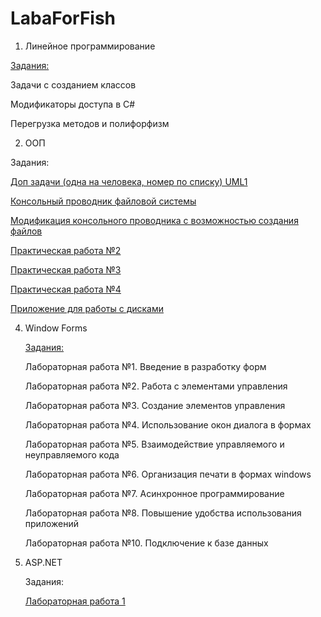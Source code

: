 # LabaForFish

1. Линейное программирование

[Задания:](https://github.com/BodyaSigma/LabaForFish/blob/main/%D0%9B%D0%B8%D0%BD%D0%B5%D0%B9%D0%BD%D0%BE%D0%B5%20%D0%BF%D1%80%D0%BE%D0%B3%D1%80%D0%B0%D0%BC%D0%BC%D0%B8%D1%80%D0%BE%D0%B2%D0%B0%D0%BD%D0%B8%D1%8F.zip/)

Задачи с созданием классов

Модификаторы доступа в C#

Перегрузка методов и полифорфизм

2. ООП

Задания:

[Доп задачи (одна на человека, номер по списку) UML1](https://github.com/BodyaSigma/LabaForFish/tree/b116e1e04af9b98b76d75f806f4ff4ce6a66659a/%D0%9E%D0%9E%D0%9F/%D0%94%D0%BE%D0%BF%20%D0%B7%D0%B0%D0%B4%D0%B0%D1%87%D0%B8%20(%D0%BE%D0%B4%D0%BD%D0%B0%20%D0%BD%D0%B0%20%D1%87%D0%B5%D0%BB%D0%BE%D0%B2%D0%B5%D0%BA%D0%B0%2C%20%D0%BD%D0%BE%D0%BC%D0%B5%D1%80%20%D0%BF%D0%BE%20%D1%81%D0%BF%D0%B8%D1%81%D0%BA%D1%83)%20UML1/)

[Консольный проводник файловой системы](https://github.com/BodyaSigma/LabaForFish/tree/b116e1e04af9b98b76d75f806f4ff4ce6a66659a/%D0%9E%D0%9E%D0%9F/%D0%9A%D0%BE%D0%BD%D1%81%D0%BE%D0%BB%D1%8C%D0%BD%D1%8B%D0%B9%20%D0%BF%D1%80%D0%BE%D0%B2%D0%BE%D0%B4%D0%BD%D0%B8%D0%BA%20%D1%84%D0%B0%D0%B9%D0%BB%D0%BE%D0%B2%D0%BE%D0%B9%20%D1%81%D0%B8%D1%81%D1%82%D0%B5%D0%BC%D1%8B/)

[Модификация консольного проводника с возможностью создания файлов](https://github.com/BodyaSigma/LabaForFish/tree/b116e1e04af9b98b76d75f806f4ff4ce6a66659a/%D0%9E%D0%9E%D0%9F/%D0%9C%D0%BE%D0%B4%D0%B8%D1%84%D0%B8%D0%BA%D0%B0%D1%86%D0%B8%D1%8F%20%D0%BA%D0%BE%D0%BD%D1%81%D0%BE%D0%BB%D1%8C%D0%BD%D0%BE%D0%B3%D0%BE%20%D0%BF%D1%80%D0%BE%D0%B2%D0%BE%D0%B4%D0%BD%D0%B8%D0%BA%D0%B0%20%D1%81%20%D0%B2%D0%BE%D0%B7%D0%BC%D0%BE%D0%B6%D0%BD%D0%BE%D1%81%D1%82%D1%8C%D1%8E%20%D1%81%D0%BE%D0%B7%D0%B4%D0%B0%D0%BD%D0%B8%D1%8F%20%D1%84%D0%B0%D0%B9%D0%BB%D0%BE%D0%B2/)

[Практическая работа №2](https://github.com/BodyaSigma/LabaForFish/tree/b116e1e04af9b98b76d75f806f4ff4ce6a66659a/%D0%9E%D0%9E%D0%9F/%D0%9F%D1%80%D0%B0%D0%BA%D1%82%D0%B8%D1%87%D0%B5%D1%81%D0%BA%D0%B0%D1%8F%20%D1%80%D0%B0%D0%B1%D0%BE%D1%82%D0%B0%20%E2%84%962/)

[Практическая работа №3](https://github.com/BodyaSigma/LabaForFish/tree/b116e1e04af9b98b76d75f806f4ff4ce6a66659a/%D0%9E%D0%9E%D0%9F/%D0%9F%D1%80%D0%B0%D0%BA%D1%82%D0%B8%D1%87%D0%B5%D1%81%D0%BA%D0%B0%D1%8F%20%D1%80%D0%B0%D0%B1%D0%BE%D1%82%D0%B0%20%E2%84%963/)

[Практическая работа №4](https://github.com/BodyaSigma/LabaForFish/tree/b116e1e04af9b98b76d75f806f4ff4ce6a66659a/%D0%9E%D0%9E%D0%9F/%D0%9F%D1%80%D0%B0%D0%BA%D1%82%D0%B8%D1%87%D0%B5%D1%81%D0%BA%D0%B0%D1%8F%20%D1%80%D0%B0%D0%B1%D0%BE%D1%82%D0%B0%20%E2%84%964/)

[Приложение для работы с дисками](https://github.com/BodyaSigma/LabaForFish/tree/b116e1e04af9b98b76d75f806f4ff4ce6a66659a/%D0%9E%D0%9E%D0%9F/%D0%9F%D1%80%D0%B8%D0%BB%D0%BE%D0%B6%D0%B5%D0%BD%D0%B8%D0%B5%20%D0%B4%D0%BB%D1%8F%20%D1%80%D0%B0%D0%B1%D0%BE%D1%82%D1%8B%20%D1%81%20%D0%B4%D0%B8%D1%81%D0%BA%D0%B0%D0%BC%D0%B8/)

   

4. Window Forms


   [Задания:](https://github.com/BodyaSigma/LabaForFish/blob/29b80de884728690b9722aa637bca832a8d0ad3b/Windows%20Form.zip/)

   Лабораторная работа №1. Введение в разработку форм
   
   Лабораторная работа №2. Работа с элементами управления
   
   Лабораторная работа №3. Создание элементов управления

   Лабораторная работа №4. Использование окон диалога в формах
  
   Лабораторная работа №5. Взаимодействие управляемого и неуправляемого кода
  
   Лабораторная работа №6. Организация печати в формах windows
  
   Лабораторная работа №7. Асинхронное программирование
  
   Лабораторная работа №8. Повышение удобства использования приложений
  
   Лабораторная работа №10. Подключение к базе данных
  
   

5. ASP.NET

   Задания:

   [Лабораторная работа 1](https://github.com/BodyaSigma/LabaForFish/tree/b116e1e04af9b98b76d75f806f4ff4ce6a66659a/ASP/WebApplication2lb1-master/)

